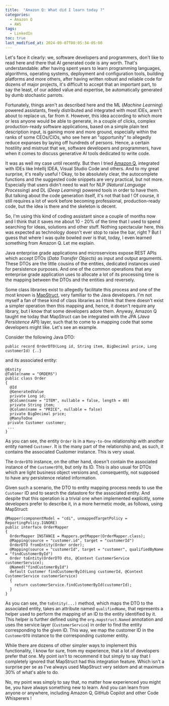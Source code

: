 ```yaml
---
title:  "Amazon Q: What did I learn today ?"
categories:
  - Amazon Q
  - AWS
tags:
  - LinkedIn
toc: true
last_modified_at: 2024-09-07T08:05:34-05:00
---
```


Let's face it clearly: we, software developers and programmers, don't like to 
read here and there that AI generated code is any worth. That's understandable:
after having spent years to learn programming languages, algorithms, operating
systems, deployment and configuration tools, building platforms and more others,
after having written robust and reliable code for dozens of major projects, it's
difficult to accept that an important part, to say the least, of our added value
and expertise, be automatically generated by dumb stochastic parrots.

Fortunately, things aren't as described here and the ML (*Machine Learning*)
powered assistants, freely distributed and integrated with most IDEs, aren't about
to replace us, far from it. However, this idea according to which more or less 
anyone would be able to generate, in a couple of clicks, complex production-ready
software applications, based on a simple plain text description input, is gaining
more and more ground, especially within the ranks of some CEOs/CIOs,  who see here
an "opportunity" to allegedly reduce expanses by laying off hundreds of persons.
Hence, a certain hostility and mistrust that we, software developers and programmers,
have when it comes to discuss generative AI tools dedicated to write code.

It was as well my case until recently. But then I tried [Amazon Q](https://aws.amazon.com/), integrated with
IDEs like Intellij IDEA, Visual Studio Code and others. And to my great surprise,
it's really useful ! Okay, to be absolutely clear, the autocomplete functions and
the suggested code snippets are very practical, but not more. Especially that 
users didn't need to wait for NLP (*Natural Language Processing*) and DL (*Deep
Learning*) powered tools in order to have them. But talking about the code generation
itself, it's not that bad ! Of course, it still requires a lot of work before 
becoming professional, production-ready code, but the idea is there and the 
skeleton is decent.

So, I'm using this kind of coding assistant since a couple of months now and I 
think that it saves me about 10 - 20% of the time that I used to spend searching
for ideas, solutions and other stuff. Nothing spectacular here, this was expected
as technology doesn't ever stop to raise the bar, right ? But I guess that where
I was quite bowled over is that, today, I even learned something from Amazon Q.
Let me explain.

Java enterprise grade applications and microservices expose REST APIs which accept
DTOs (*Data Transfer Objects*) as input and output arguments. These DTOs are the
little cousins of the entities, dedicated instances used for persistence purposes.
And one of the common operations that any enterprise grade application uses to 
allocate a lot of its processing time is the mapping between the DTOs and the 
entities and reversely.

Some class libraries exist to allegedly facilitate this process and one of the 
most known is [MapStruct](https://mapstruct.org/), very familiar to the Java developers. I'm not myself
a fan of these kind of class libraries as I think that there doesn't exist a 
simpler operation then this mapping and, hence, it doesn't require any library,
but I know that some developers adore them. Anyway, Amazon Q taught me today that
MapStruct can be integrated with the JPA (*Java Persistence API*) layer, such 
that to come to a mapping code that some developers might like. 
Let's see an example.

Consider the following Java DTO:

    public record OrderDTO(Long id, String item, BigDecimal price, Long customerId) {..}

and its associated entity:

    @Entity
    @Table(name = "ORDERS")
    public class Order
    {
      @Id
      @GeneratedValue
      private Long id;
      @Column(name = "ITEM", nullable = false, length = 40)
      private String item;
      @Column(name = "PRICE", nullable = false)
      private BigDecimal price;
      @ManyToOne
     private Customer customer;
     ...
    }

As you can see, the entity `Order` is in a `Many-to-One` relationship with another
entity named `Customer`. It is the many part of the relationship and, as such, it
contains the associated Customer instance. This is very usual.

The `OrderDTO` instance, on the other hand, doesn't contain the associated instance
of the `CustomerDTO`, but only its ID. This is also usual for DTOs which are light
business object versions and, consequently, not supposed to have any persistence
related information.

Given such a scenario, the DTO to entity mapping process needs to use the 
`Customer` ID and to search the datastore for the associated entity. And despite
that this operation is a trivial one when implemented explicitly, some developers
prefer to describe it, in a more hermetic mode, as follows, using MapStruct:

    @Mapper(componentModel = "cdi", unmappedTargetPolicy = ReportingPolicy.IGNORE)
    public interface OrderMapper
    {
      OrderMapper INSTANCE = Mappers.getMapper(OrderMapper.class);
      @Mapping(source = "customer.id", target = "customerId")
      OrderDTO fromEntity(Order order);
      @Mapping(source = "customerId", target = "customer", qualifiedByName = "findCustomerById")
      Order toEntity(OrderDTO dto, @Context CustomerService customerService);
      @Named("findCustomerById")
      default Customer findCustomerById(Long customerId, @Context CustomerService customerService)
      {
        return customerService.findCustomerById(customerId);
      }
    } 

As you can see, the `toEntity(...)` method, which maps the DTO to the associated
entity, takes an attribute named `qualifiedName`, that represents a helper used
to perform the mapping of an ID to the entity identified by it. This helper is 
further defined using the `org.mapstruct.Named` annotation and uses the service
layer (`CustomerService`) in order to find the entity corresponding to the given
ID. This way, we map the customer ID in the `CustomerDTO` instance to the 
corresponding customer entity.

While there are dozens of other simpler ways to implement this functionality, I
know for sure, from my experience, that a lot of developers prefer that one.
My point isn't to recommend it but simply to say that I completely ignored that
MapStruct had this integration feature. Which isn't a surprise per se as I've 
always used MapStruct very seldom and at maximum 30% of what's able to do.

No, my point was simply to say that, no matter how experienced you might be, you
have always something new to learn. And you can learn from anyone or anywhere,
including Amazon Q, GitHub Copilot and other Code Whisperers !